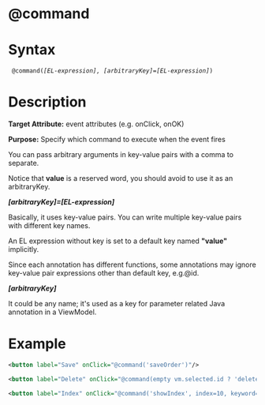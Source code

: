 # @command

Syntax
======

` @command(`*`[EL-expression], [arbitraryKey]=[EL-expression]`*`) `

Description
===========

**Target Attribute:** event attributes (e.g. onClick, onOK)

**Purpose:** Specify which command to execute when the event fires

You can pass arbitrary arguments in key-value pairs with a comma to separate.

Notice that **value** is a reserved word, you should avoid to use it as an arbitraryKey.

***[arbitraryKey]=[EL-expression]***

Basically, it uses key-value pairs. You can write multiple key-value pairs with different key names.

An EL expression without key is set to a default key named **"value"** implicitly.

Since each annotation has different functions, some annotations may ignore key-value pair expressions other than default key, e.g.@id.

***[arbitraryKey]***

It could be any name; it's used as a key for parameter related Java annotation in a ViewModel.

Example
=======

``` xml
<button label="Save" onClick="@command('saveOrder')"/>

<button label="Delete" onClick="@command(empty vm.selected.id ? 'deleteOrder' : 'confirmDelete')"/>

<button label="Index" onClick="@command('showIndex', index=10, keyword='myKeyword')"/>
```
